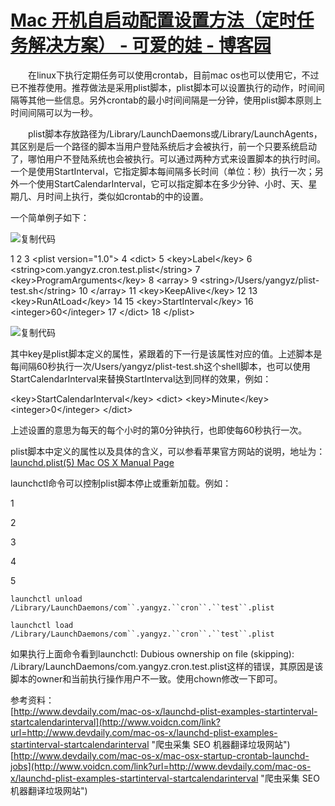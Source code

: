 # [Mac 开机自启动配置设置方法（定时任务解决方案） - 可爱的娃 - 博客园](https://www.cnblogs.com/linusflow/p/7365802.html)

　　在linux下执行定期任务可以使用crontab，目前mac os也可以使用它，不过已不推荐使用。推荐做法是采用plist脚本，plist脚本可以设置执行的动作，时间间隔等其他一些信息。另外crontab的最小时间间隔是一分钟，使用plist脚本原则上时间间隔可以为一秒。

　　plist脚本存放路径为/Library/LaunchDaemons或/Library/LaunchAgents，其区别是后一个路径的脚本当用户登陆系统后才会被执行，前一个只要系统启动了，哪怕用户不登陆系统也会被执行。可以通过两种方式来设置脚本的执行时间。一个是使用StartInterval，它指定脚本每间隔多长时间（单位：秒）执行一次；另外一个使用StartCalendarInterval，它可以指定脚本在多少分钟、小时、天、星期几、月时间上执行，类似如crontab的中的设置。

一个简单例子如下：

![复制代码](https://common.cnblogs.com/images/copycode.gif)

 1 <?xml version="1.0" encoding="UTF-8"?>
 2 <!DOCTYPE plist PUBLIC "-//Apple//DTD PLIST 1.0//EN" "http://www.apple.com/DTDs/PropertyList-1.0.dtd"\>
 3 <plist version\="1.0"\>
 4 <dict\>
 5     <key\>Label</key\>
 6     <string\>com.yangyz.cron.test.plist</string\>
 7     <key\>ProgramArguments</key\>
 8     <array\>
 9         <string\>/Users/yangyz/plist-test.sh</string\>
10     </array\>
11     <key\>KeepAlive</key\>
12     <false/>
13     <key\>RunAtLoad</key\>
14     <true/>
15     <key\>StartInterval</key\>
16     <integer\>60</integer\>
17 </dict\>
18 </plist\>

![复制代码](https://common.cnblogs.com/images/copycode.gif)

其中key是plist脚本定义的属性，紧跟着的下一行是该属性对应的值。上述脚本是每间隔60秒执行一次/Users/yangyz/plist-test.sh这个shell脚本，也可以使用StartCalendarInterval来替换StartInterval达到同样的效果，例如：

<key\>StartCalendarInterval</key\>
<dict\>
  <key\>Minute</key\>
  <integer\>0</integer\>
</dict\>

上述设置的意思为每天的每个小时的第0分钟执行，也即使每60秒执行一次。

plist脚本中定义的属性以及具体的含义，可以参看苹果官方网站的说明，地址为：[launchd.plist(5) Mac OS X Manual Page](http://www.voidcn.com/link?url=https://developer.apple.com/library/mac/#documentation/Darwin/Reference/ManPages/man5/launchd.plist.5.html "爬虫采集 SEO 机器翻译垃圾网站")

launchctl命令可以控制plist脚本停止或重新加载。例如：

1

2

3

4

5

`launchctl unload` `/Library/LaunchDaemons/com``.yangyz.``cron``.``test``.plist`

`launchctl load` `/Library/LaunchDaemons/com``.yangyz.``cron``.``test``.plist`

如果执行上面命令看到launchctl: Dubious ownership on file (skipping): /Library/LaunchDaemons/com.yangyz.cron.test.plist这样的错误，其原因是该脚本的owner和当前执行操作用户不一致。使用chown修改一下即可。

参考资料：  
[http://www.devdaily.com/mac-os-x/launchd-plist-examples-startinterval-startcalendarinterval](http://www.voidcn.com/link?url=http://www.devdaily.com/mac-os-x/launchd-plist-examples-startinterval-startcalendarinterval "爬虫采集 SEO 机器翻译垃圾网站")  
[http://www.devdaily.com/mac-os-x/mac-osx-startup-crontab-launchd-jobs](http://www.voidcn.com/link?url=http://www.devdaily.com/mac-os-x/launchd-plist-examples-startinterval-startcalendarinterval "爬虫采集 SEO 机器翻译垃圾网站")

